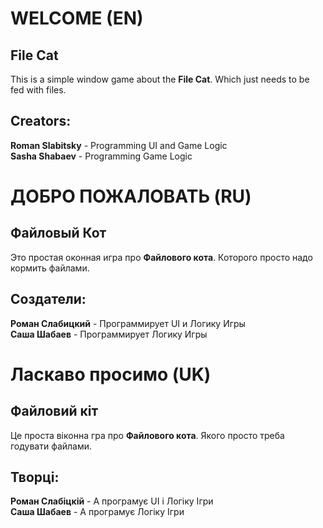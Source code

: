 # WELCOME (EN)
## File Cat 
This is a simple window game about the **File Cat**. Which just needs to be fed with files.
## Creators:
**Roman Slabitsky** - Programming UI and Game Logic<br>
**Sasha Shabaev** - Programming Game Logic

# ДОБРО ПОЖАЛОВАТЬ (RU)
## Файловый Кот 
Это простая оконная игра про **Файлового кота**. Которого просто надо кормить файлами.
## Создатели:
**Роман Слабицкий** - Программирует UI и Логику Игры<br>
**Саша Шабаев** - Программирует Логику Игры

# Ласкаво просимо (UK)
## Файловий кіт
Це проста віконна гра про **Файлового кота**. Якого просто треба годувати файлами.
## Творці:
**Роман Слабіцкій** - А програмує UI і Логіку Ігри <br>
**Саша Шабаев** - А програмує Логіку Ігри